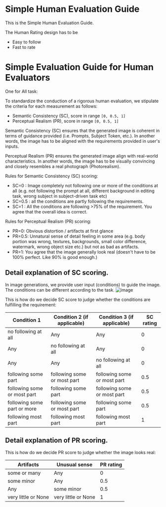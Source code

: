 # Simple Human Evaluation Guide

This is the Simple Human Evaluation Guide.

The Human Rating design has to be 
* Easy to follow
* Fast to rate

# Simple Evaluation Guide for Human Evaluators

One for All task:

To standardize the conduction of a rigorous human evaluation, we stipulate the criteria for each measurement as follows:
* Semantic Consistency (SC), score in range `[0, 0.5, 1]`
* Perceptual Realism (PR), score in range `[0, 0.5, 1]`


Semantic Consistency (SC) ensures that the generated image is coherent in terms of guidance provided (i.e. Prompts, Subject Token, etc.). In another words, the image has to be aligned with the requirements provided in user's inputs.

Perceptual Realism (PR) ensures the generated image align with real-world characteristics. In another words, the image has to be visually convincing and closely resembles a real photograph (Photorealism).

Rules for Semantic Consistency (SC) scoring:

* SC=0 : Image completely not following one or more of the conditions at all (e.g. not following the prompt at all, different background in editing task, wrong subject in subject-driven task etc)
* SC=0.5 : all the conditions are partly following the requirements.
* SC=1 : All the conditions are following >75% of the requirement. You agree that the overall idea is correct.

Rules for Perceptual Realism (PR) scoring:
* PR=0: Obvious distortion / artifacts at first glance
* PR=0.5: Unnatural sense of detail feeling in some area (e.g. body portion was wrong, textures, backgrounds, small color difference, watermark, wrong object size etc.) but not as bad as artifacts.
* PR=1: You agree that the image generally look real (doesn't have to be 100% perfect. Like 90% is good enough.)

## Detail explanation of SC scoring.

In image generations, we provide user input (conditions) to guide the image. The conditions can be different according to the task.
![image](https://github.com/ChromAIca/ChromAIca.github.io/assets/34955859/6c2e9b84-3375-4354-b6f7-4a80569ae252)

This is how do we decide SC score to judge whether the conditions are fulfilling the requirement:

| Condition 1                 | Condition 2 (if applicable) | Condition 3  (if applicable)| SC rating |
|-----------------------------|-----------------------------|-----------------------------|-----------|
| no following at all         | Any                         | Any                         | 0         |
| Any                         | no following at all         | Any                         | 0         |
| Any                         | Any                         | no following at all         | 0         |
| following some part         | following some or most part | following some or most part | 0.5       |
| following some or most part | following some part         | following some or most part | 0.5       |
| following some part or more | following some or most part | following some part         | 0.5       |
| following most part         | following most part         | following most part         | 1         |

## Detail explanation of PR scoring.

This is how do we decide PR score to judge whether the image looks real:

| Artifacts           | Unusual sense       | PR rating |
|---------------------|---------------------|-----------|
| some or many        | Any                 | 0         |
| some minor          | Any                 | 0.5       |
| Any                 | some minor          | 0.5       |
| very little or None | very little or None | 1         |
